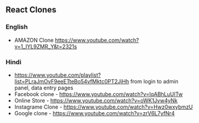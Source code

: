 ## React Clones
### English
* AMAZON Clone https://www.youtube.com/watch?v=1_IYL9ZMR_Y&t=2321s


### Hindi
* https://www.youtube.com/playlist?list=PLraJmOvF9eeETteBo54vfMktc0PT2JjHh   from login to admin panel, data entry pages
* Facebook clone - https://www.youtube.com/watch?v=lqABhLuUITw
* Online Store - https://www.youtube.com/watch?v=oWK1Jvw4yNk
* Instagrame Clone - https://www.youtube.com/watch?v=Hwz0wxybmzU
* Google clone - https://www.youtube.com/watch?v=zrV6L7yfNr4

